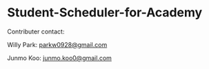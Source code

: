 # Student-Scheduler-for-Academy

Contributer contact:

Willy Park: parkw0928@gmail.com

Junmo Koo: junmo.koo0@gmail.com
